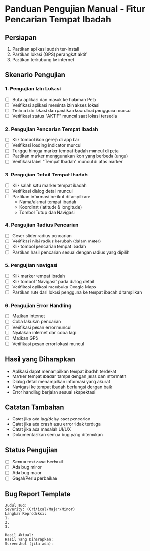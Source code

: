 # Panduan Pengujian Manual - Fitur Pencarian Tempat Ibadah

## Persiapan
1. Pastikan aplikasi sudah ter-install
2. Pastikan lokasi (GPS) perangkat aktif
3. Pastikan terhubung ke internet

## Skenario Pengujian

### 1. Pengujian Izin Lokasi
- [ ] Buka aplikasi dan masuk ke halaman Peta
- [ ] Verifikasi aplikasi meminta izin akses lokasi
- [ ] Terima izin lokasi dan pastikan koordinat pengguna muncul
- [ ] Verifikasi status "AKTIF" muncul saat lokasi tersedia

### 2. Pengujian Pencarian Tempat Ibadah
- [ ] Klik tombol ikon gereja di app bar
- [ ] Verifikasi loading indicator muncul
- [ ] Tunggu hingga marker tempat ibadah muncul di peta
- [ ] Pastikan marker menggunakan ikon yang berbeda (ungu)
- [ ] Verifikasi label "Tempat Ibadah" muncul di atas marker

### 3. Pengujian Detail Tempat Ibadah
- [ ] Klik salah satu marker tempat ibadah
- [ ] Verifikasi dialog detail muncul
- [ ] Pastikan informasi berikut ditampilkan:
  - Nama/alamat tempat ibadah
  - Koordinat (latitude & longitude)
  - Tombol Tutup dan Navigasi

### 4. Pengujian Radius Pencarian
- [ ] Geser slider radius pencarian
- [ ] Verifikasi nilai radius berubah (dalam meter)
- [ ] Klik tombol pencarian tempat ibadah
- [ ] Pastikan hasil pencarian sesuai dengan radius yang dipilih

### 5. Pengujian Navigasi
- [ ] Klik marker tempat ibadah
- [ ] Klik tombol "Navigasi" pada dialog detail
- [ ] Verifikasi aplikasi membuka Google Maps
- [ ] Pastikan rute dari lokasi pengguna ke tempat ibadah ditampilkan

### 6. Pengujian Error Handling
- [ ] Matikan internet
- [ ] Coba lakukan pencarian
- [ ] Verifikasi pesan error muncul
- [ ] Nyalakan internet dan coba lagi
- [ ] Matikan GPS
- [ ] Verifikasi pesan error lokasi muncul

## Hasil yang Diharapkan
- Aplikasi dapat menampilkan tempat ibadah terdekat
- Marker tempat ibadah tampil dengan jelas dan informatif
- Dialog detail menampilkan informasi yang akurat
- Navigasi ke tempat ibadah berfungsi dengan baik
- Error handling berjalan sesuai ekspektasi

## Catatan Tambahan
- Catat jika ada lag/delay saat pencarian
- Catat jika ada crash atau error tidak terduga
- Catat jika ada masalah UI/UX
- Dokumentasikan semua bug yang ditemukan

## Status Pengujian
- [ ] Semua test case berhasil
- [ ] Ada bug minor
- [ ] Ada bug major
- [ ] Gagal/Perlu perbaikan

## Bug Report Template
```
Judul Bug:
Severity: (Critical/Major/Minor)
Langkah Reproduksi:
1. 
2. 
3. 

Hasil Aktual:
Hasil yang Diharapkan:
Screenshot (jika ada):
